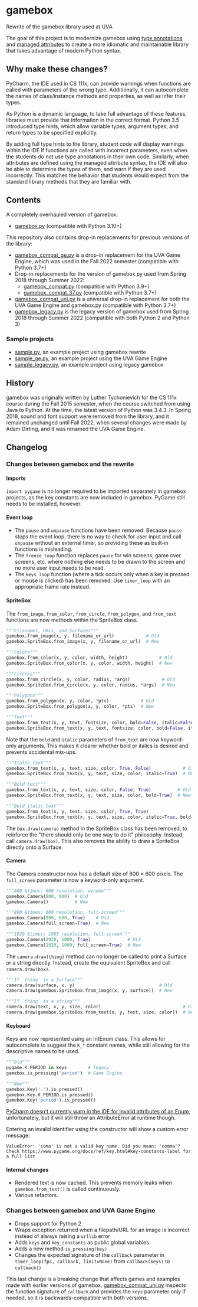 # gamebox
 Rewrite of the gamebox library used at UVA

The goal of this project is to modernize gamebox using [type annotations](https://docs.python.org/3/library/typing.html)
and [managed attributes](https://docs.python.org/3/howto/descriptor.html#managed-attributes) to create a more idiomatic
and maintainable library that takes advantage of modern Python syntax.


## Why make these changes?
PyCharm, the IDE used in CS 111x, can provide warnings when functions are called with parameters of the wrong type.
Additionally, it can autocomplete the names of class/instance methods and properties, as well as infer their types.

As Python is a dynamic language, to take full advantage of these features, libraries must provide that information
in the correct format. Python 3.5 introduced type hints, which allow variable types, argument types, and return types 
to be specified explicitly.

By adding full type hints to the library, student code will display warnings within the IDE if functions are called with
incorrect parameters, even when the students do not use type annotations in their own code. Similarly, when attributes
are defined using the managed attribute syntax, the IDE will also be able to determine the types of them, and warn if
they are used incorrectly. This matches the behavior that students would expect from the standard library methods that
they are familiar with.


## Contents
A completely overhauled version of gamebox:
* [gamebox.py](gamebox.py) (compatible with Python 3.10+)

This repository also contains drop-in replacements for previous versions of the library:
* [gamebox_compat_ge.py](gamebox_compat_ge.py) is a drop-in replacement for the UVA Game Engine, which was used in the
  Fall 2022 semester (compatible with Python 3.7+)
* Drop-in replacements for the version of gamebox.py used from Spring 2018 through Summer 2022:
  * [gamebox_compat.py](gamebox_compat.py) (compatible with Python 3.9+)
  * [gamebox_compat_37.py](gamebox_compat_37.py) (compatible with Python 3.7+)
* [gamebox_compat_uni.py](gamebox_compat_uni.py) is a universal drop-in replacement for both the UVA Game Engine and
  gamebox.py (compatible with Python 3.7+)
* [gamebox_legacy.py](gamebox_legacy.py) is the legacy version of gamebox used from Spring 2018 through Summer 2022
  (compatible with both Python 2 and Python 3)

### Sample projects

* [sample.py](sample.py), an example project using gamebox rewrite
* [sample_ge.py](sample_ge.py), an example project using the UVA Game Engine
* [sample_legacy.py](sample_legacy.py), an example project using legacy gamebox


## History
gamebox was originally written by Luther Tychonievich for the CS 111x course during the Fall 2015 semester,
when the course switched from using Java to Python. At the time, the latest version of Python was 3.4.3.
In Spring 2018, sound and font support were removed from the library, and it remained unchanged until Fall 2022,
when several changes were made by Adam Dirting, and it was renamed the UVA Game Engine.


## Changelog
### Changes between gamebox and the rewrite
#### Imports
`import pygame` is no longer required to be imported separately in gamebox projects,
as the key constants are now included in gamebox. PyGame still needs to be installed, however.

#### Event loop
* The `pause` and `unpause` functions have been removed. Because `pause` stops the event loop, there is no way to check
  for user input and call `unpause` without an external timer, so providing these as built-in functions is misleading.
* The `freeze_loop` function replaces `pause` for win screens, game over screens, etc. where nothing else needs to be
  drawn to the screen and no more user input needs to be read.
* The `keys_loop` function (where a tick occurs only when a key is pressed or mouse is clicked) has been removed.
  Use `timer_loop` with an appropriate frame rate instead.

#### SpriteBox
The `from_image`, `from_color`, `from_circle`, `from_polygon`, and `from_text` functions are now methods within the
SpriteBox class.
```python
"""Filenames, URLs, and Surfaces"""
gamebox.from_image(x, y, filename_or_url)            # Old
gamebox.SpriteBox.from_image(x, y, filename_or_url)  # New

"""Colors"""
gamebox.from_color(x, y, color, width, height)            # Old
gamebox.SpriteBox.from_color(x, y, color, width, height)  # New

"""Circles"""
gamebox.from_circle(x, y, color, radius, *args)            # Old
gamebox.SpriteBox.from_circle(x, y, color, radius, *args)  # New

"""Polygons"""
gamebox.from_polygon(x, y, color, *pts)            # Old
gamebox.SpriteBox.from_polygon(x, y, color, *pts)  # New

"""Text"""
gamebox.from_text(x, y, text, fontsize, color, bold=False, italic=False)            # Old
gamebox.SpriteBox.from_text(x, y, text, fontsize, color, bold=False, italic=False)  # New
```

Note that the `bold` and `ìtalic` parameters of `from_text` are now keyword-only arguments.
This makes it clearer whether bold or italics is desired and prevents accidental mix-ups.
```python
"""Italic text"""
gamebox.from_text(x, y, text, size, color, True, False)            # Old
gamebox.SpriteBox.from_text(x, y, text, size, color, italic=True)  # New

"""Bold text"""
gamebox.from_text(x, y, text, size, color, False, True)          # Old
gamebox.SpriteBox.from_text(x, y, text, size, color, bold=True)  # New

"""Bold italic text"""
gamebox.from_text(x, y, text, size, color, True, True)                        # Old
gamebox.SpriteBox.from_text(x, y, text, size, color, italic=True, bold=True)  # New
```

The `box.draw(camera)` method in the SpriteBox class has been removed,
to reinforce the "there should only be one way to do it" philosophy. Instead, call `camera.draw(box)`.
This also removes the ability to draw a SpriteBox directly onto a Surface.

#### Camera
The Camera constructor now has a default size of 800 &times; 600 pixels.
The `full_screen` parameter is now a keyword-only argument.
```python
"""800 &times; 600 resolution, window"""
gamebox.Camera(800, 600)  # Old
gamebox.Camera()          # New

"""800 &times; 600 resolution, full-screen"""
gamebox.Camera(800, 600, True)    # Old
gamebox.Camera(full_screen=True)  # New

"""1920 &times; 1080 resolution, full-screen"""
gamebox.Camera(1920, 1080, True)              # Old
gamebox.Camera(1920, 1080, full_screen=True)  # New
```

The `camera.draw(thing)` method can no longer be called to print a Surface or a string directly.
Instead, create the equivalent SpriteBox and call `camera.draw(box)`.
```python
"""If `thing` is a Surface"""
camera.draw(surface, x, y)                                # Old
camera.draw(gamebox.SpriteBox.from_image(x, y, surface))  # New

"""If `thing` is a string"""
camera.draw(text, x, y, size, color)                               # Old
camera.draw(gamebox.SpriteBox.from_text(x, y, text, size, color))  # New
```

#### Keyboard
Keys are now represented using an IntEnum class. This allows for autocomplete to suggest the `K_*` constant names,
while still allowing for the descriptive names to be used.
```python
"""Old"""
pygame.K_PERIOD in keys        # legacy
gamebox.is_pressing('period')  # Game Engine

"""New"""
gamebox.Key('.').is_pressed()
gamebox.Key.K_PERIOD.is_pressed()
gamebox.Key('period').is_pressed()
```

[PyCharm doesn't currently warn in the IDE for invalid attributes of an Enum](https://youtrack.jetbrains.com/issue/PY-21371/Unresolved-reference-false-negative-Invalid-Enum-members-is-not-detected),
unfortunately, but it will still throw an AttributeError at runtime though.

Entering an invalid identifier using the constructor will show a custom error message:
```
ValueError: 'coma' is not a valid key name. Did you mean: 'comma'?
Check https://www.pygame.org/docs/ref/key.html#key-constants-label for a full list
```

#### Internal changes
* Rendered text is now cached. This prevents memory leaks when `gamebox.from_text()` is called continuously.
* Various refactors.


### Changes between gamebox and UVA Game Engine
* Drops support for Python 2
* Wraps exception returned when a filepath/URL for an image is incorrect instead of always raising a `urllib` error
* Adds `keys` and `key_constants` as public global variables
* Adds a new method `is_pressing(key)`
* Changes the expected signature of the `callback` parameter in `timer_loop(fps, callback, limit=None)`
  from `callback(keys)` to `callback()`

This last change is a breaking change that affects games and examples made with earlier versions of gamebox.
[gamebox_compat_uni.py](gamebox_compat_uni.py) inspects the function signature of `callback` and provides the `keys`
parameter only if needed, so it is backwards-compatible with both versions.
